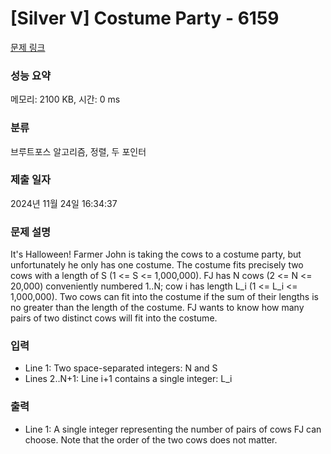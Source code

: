 # [Silver V] Costume Party - 6159 

[문제 링크](https://www.acmicpc.net/problem/6159) 

### 성능 요약

메모리: 2100 KB, 시간: 0 ms

### 분류

브루트포스 알고리즘, 정렬, 두 포인터

### 제출 일자

2024년 11월 24일 16:34:37

### 문제 설명

<p>It's Halloween! Farmer John is taking the cows to a costume party, but unfortunately he only has one costume. The costume fits precisely two cows with a length of S (1 <= S <= 1,000,000). FJ has N cows (2 <= N <= 20,000) conveniently numbered 1..N; cow i has length L_i (1 <= L_i <= 1,000,000). Two cows can fit into the costume if the sum of their lengths is no greater than the length of the costume. FJ wants to know how many pairs of two distinct cows will fit into the costume.</p>

### 입력 

 <ul>
	<li>Line 1: Two space-separated integers: N and S</li>
	<li>Lines 2..N+1: Line i+1 contains a single integer: L_i</li>
</ul>

### 출력 

 <ul>
	<li>Line 1: A single integer representing the number of pairs of cows FJ can choose. Note that the order of the two cows does not matter.</li>
</ul>

